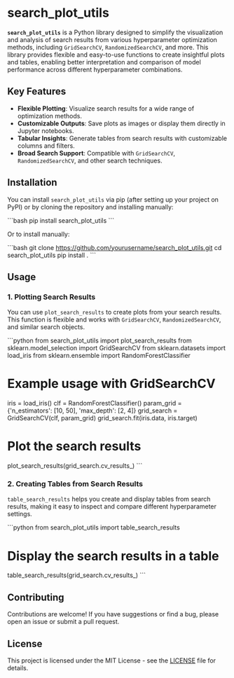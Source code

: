 
# search_plot_utils

**`search_plot_utils`** is a Python library designed to simplify the visualization and analysis of search results from various hyperparameter optimization methods, including `GridSearchCV`, `RandomizedSearchCV`, and more. This library provides flexible and easy-to-use functions to create insightful plots and tables, enabling better interpretation and comparison of model performance across different hyperparameter combinations.

## Key Features
- **Flexible Plotting**: Visualize search results for a wide range of optimization methods.
- **Customizable Outputs**: Save plots as images or display them directly in Jupyter notebooks.
- **Tabular Insights**: Generate tables from search results with customizable columns and filters.
- **Broad Search Support**: Compatible with `GridSearchCV`, `RandomizedSearchCV`, and other search techniques.

## Installation

You can install `search_plot_utils` via pip (after setting up your project on PyPI) or by cloning the repository and installing manually:

\`\`\`bash
pip install search_plot_utils
\`\`\`

Or to install manually:

\`\`\`bash
git clone https://github.com/yourusername/search_plot_utils.git
cd search_plot_utils
pip install .
\`\`\`

## Usage

### 1. Plotting Search Results

You can use `plot_search_results` to create plots from your search results. This function is flexible and works with `GridSearchCV`, `RandomizedSearchCV`, and similar search objects.

\`\`\`python
from search_plot_utils import plot_search_results
from sklearn.model_selection import GridSearchCV
from sklearn.datasets import load_iris
from sklearn.ensemble import RandomForestClassifier

# Example usage with GridSearchCV
iris = load_iris()
clf = RandomForestClassifier()
param_grid = {'n_estimators': [10, 50], 'max_depth': [2, 4]}
grid_search = GridSearchCV(clf, param_grid)
grid_search.fit(iris.data, iris.target)

# Plot the search results
plot_search_results(grid_search.cv_results_)
\`\`\`

### 2. Creating Tables from Search Results

`table_search_results` helps you create and display tables from search results, making it easy to inspect and compare different hyperparameter settings.

\`\`\`python
from search_plot_utils import table_search_results

# Display the search results in a table
table_search_results(grid_search.cv_results_)
\`\`\`

## Contributing

Contributions are welcome! If you have suggestions or find a bug, please open an issue or submit a pull request.

## License

This project is licensed under the MIT License - see the [LICENSE](LICENSE) file for details.
